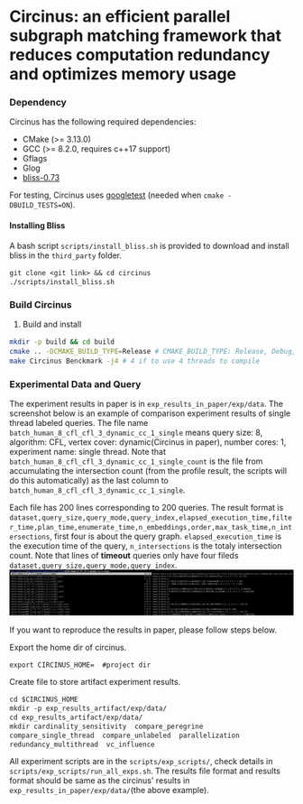 Circinus: an efficient parallel subgraph matching framework that reduces computation redundancy and optimizes memory usage
=======

### Dependency

Circinus has the following required dependencies:

- CMake (>= 3.13.0)
- GCC (>= 8.2.0, requires c++17 support)
- Gflags
- Glog
- [bliss-0.73](http://www.tcs.hut.fi/Software/bliss/bliss-0.73.zip)

For testing, Circinus uses [googletest](https://github.com/google/googletest/releases/tag/release-1.8.0) (needed when `cmake -DBUILD_TESTS=ON`).

#### Installing Bliss

A bash script `scripts/install_bliss.sh` is provided to download and install bliss in the `third_party` folder.
```
git clone <git link> && cd circinus
./scripts/install_bliss.sh
```

### Build Circinus

1. Build and install
```bash
mkdir -p build && cd build
cmake .. -DCMAKE_BUILD_TYPE=Release # CMAKE_BUILD_TYPE: Release, Debug, RelWithDebInfo
make Circinus Benckmark -j4 # 4 if to use 4 threads to compile
```

### Experimental Data and Query

The experiment results in paper is in `exp_results_in_paper/exp/data`. The screenshot below is an example of comparison experiment results of single thread labeled queries. The file name `batch_human_8_cfl_cfl_3_dynamic_cc_1_single` means query size: 8, algorithm: CFL, vertex cover: dynamic(Circinus in paper), number cores: 1, experiment name: single thread. Note that `batch_human_8_cfl_cfl_3_dynamic_cc_1_single_count` is the file from accumulating the intersection count (from the profile result, the scripts will do this automatically) as the last column to `batch_human_8_cfl_cfl_3_dynamic_cc_1_single`.

Each file has 200 lines corresponding to 200 queries. The result format is `dataset,query_size,query_mode,query_index,elapsed_execution_time,filter_time,plan_time,enumerate_time,n_embeddings,order,max_task_time,n_intersections`, first four is about the query graph. `elapsed_execution_time` is the execution time of the query, `n_intersections` is the totaly intersection count. Note that lines of **timeout** queries only have four fileds `dataset,query_size,query_mode,query_index`.
![screenshot](screenshot.png)

If you want to reproduce the results in paper, please follow steps below.

Export the home dir of circinus.
```
export CIRCINUS_HOME=  #project dir
```

Create file to store artifact experiment results.
```
cd $CIRCINUS_HOME
mkdir -p exp_results_artifact/exp/data/
cd exp_results_artifact/exp/data/
mkdir cardinality_sensitivity  compare_peregrine  compare_single_thread  compare_unlabeled  parallelization  redundancy_multithread  vc_influence
```

All experiment scripts are in the `scripts/exp_scripts/`, check details in `scripts/exp_scripts/run_all_exps.sh`. The results file format and results format should be same as the circinus' results in `exp_results_in_paper/exp/data/`(the above example). 
